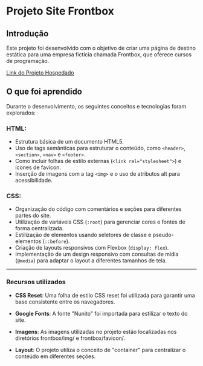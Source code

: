 # Projeto Site Frontbox

## Introdução

Este projeto foi desenvolvido com o objetivo de criar uma página de destino estática para uma empresa fictícia chamada Frontbox, que oferece cursos de programação.

[Link do Projeto Hospedado](https://frontbox-miguelma3.netlify.app)

## O que foi aprendido

Durante o desenvolvimento, os seguintes conceitos e tecnologias foram explorados:

### HTML:

- Estrutura básica de um documento HTML5.
- Uso de tags semânticas para estruturar o conteúdo, como ``<header>``, ``<section>``, ``<nav>`` e ``<footer>``.
- Como incluir folhas de estilo externas (``<link rel="stylesheet">``) e ícones de favicon.
- Inserção de imagens com a tag ``<img>`` e o uso de atributos alt para acessibilidade.

### CSS:

- Organização do código com comentários e seções para diferentes partes do site.
- Utilização de variáveis CSS (``:root``) para gerenciar cores e fontes de forma centralizada.
- Estilização de elementos usando seletores de classe e pseudo-elementos (``::before``).
- Criação de layouts responsivos com Flexbox (``display: flex``).
- Implementação de um design responsivo com consultas de mídia (``@media``) para adaptar o layout a diferentes tamanhos de tela.
---
### Recursos utilizados

- **CSS Reset**: Uma folha de estilo CSS reset foi utilizada para garantir uma base consistente entre os navegadores.

- **Google Fonts**: A fonte "Nunito" foi importada para estilizar o texto do site.

- **Imagens**: As imagens utilizadas no projeto estão localizadas nos diretórios frontbox/img/ e frontbox/favicon/.

- **Layout**: O projeto utiliza o conceito de "container" para centralizar o conteúdo em diferentes seções.